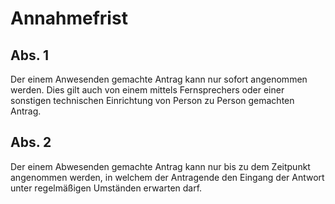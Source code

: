 # Annahmefrist



## Abs. 1

 Der einem Anwesenden gemachte Antrag kann nur sofort angenommen werden. Dies gilt auch von einem mittels Fernsprechers oder einer sonstigen technischen Einrichtung von Person zu Person gemachten Antrag.

## Abs. 2

 Der einem Abwesenden gemachte Antrag kann nur bis zu dem Zeitpunkt angenommen werden, in welchem der Antragende den Eingang der Antwort unter regelmäßigen Umständen erwarten darf. 

